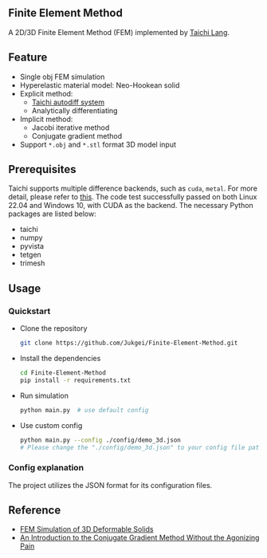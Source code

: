 ## Finite Element Method

A 2D/3D Finite Element Method (FEM) implemented by [Taichi Lang](https://github.com/taichi-dev/taichi).

## Feature

- Single obj FEM simulation
- Hyperelastic material model: Neo-Hookean solid
- Explicit method:
  - [Taichi autodiff system](https://docs.taichi-lang.org/docs/differentiable_programming#limitations-of-taichi-autodiff-system)
  - Analytically differentiating
- Implicit method: 
  - Jacobi iterative method
  - Conjugate gradient method
- Support `*.obj` and `*.stl` format 3D model input

## Prerequisites

Taichi supports multiple difference backends, such as `cuda`, `metal`. For more detail, please refer to [this](https://docs.taichi-lang.org/docs/hello_world#supported-systems-and-backends).
The code test successfully passed on both Linux 22.04 and Windows 10, with CUDA as the backend. The necessary Python packages are listed below:
- taichi
- numpy
- pyvista
- tetgen
- trimesh

## Usage

### Quickstart
- Clone the repository
  ```bash
  git clone https://github.com/Jukgei/Finite-Element-Method.git
  ```
- Install the dependencies
  ```bash
  cd Finite-Element-Method
  pip install -r requirements.txt
  ```
- Run simulation
  ```bash
  python main.py  # use default config
  ```
- Use custom config
  ```bash
  python main.py --config ./config/demo_3d.json 
  # Please change the "./config/demo_3d.json" to your config file path
  ```
### Config explanation
The project utilizes the JSON format for its configuration files.

## Reference
- [FEM Simulation of 3D Deformable Solids](https://viterbi-web.usc.edu/~jbarbic/femdefo/)
- [An Introduction to the Conjugate Gradient Method Without the Agonizing Pain](https://www.cs.cmu.edu/~quake-papers/painless-conjugate-gradient.pdf)
